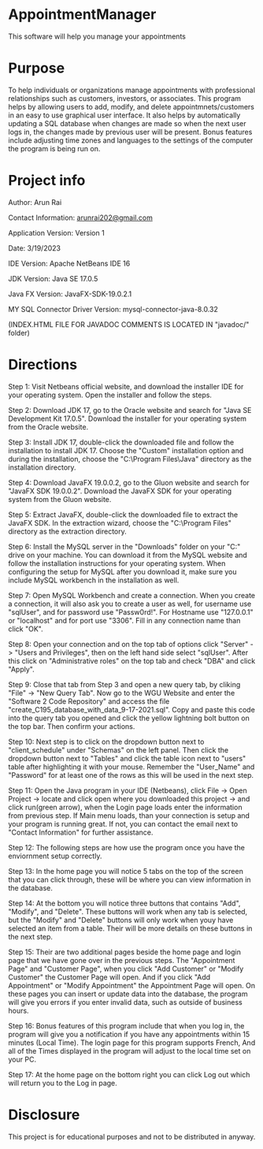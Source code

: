 # AppointmentManager
This software will help you manage your appointments

# Purpose
To help individuals or organizations manage appointments with professional relationships such as customers, investors, or associates. This program helps
by allowing users to add, modify, and delete appointmnets/customers in an easy to use graphical user interface. It also helps by automatically updating a SQL database
when changes are made so when the next user logs in, the changes made by previous user will be present. Bonus features include adjusting time zones and languages
to the settings of the computer the program is being run on.

# Project info
Author: Arun Rai

Contact Information: arunrai202@gmail.com

Application Version: Version 1

Date: 3/19/2023

IDE Version: Apache NetBeans IDE 16

JDK Version: Java SE 17.0.5

Java FX Version: JavaFX-SDK-19.0.2.1

MY SQL Connector Driver Version: mysql-connector-java-8.0.32

(INDEX.HTML FILE FOR JAVADOC COMMENTS IS LOCATED IN "javadoc/" folder)

# Directions
Step 1: Visit Netbeans official website, and download the installer IDE for your operating system. Open the installer and follow the steps.

Step 2: Download JDK 17, go to the Oracle website and search for "Java SE Development Kit 17.0.5". Download the installer for your operating system from the Oracle website.

Step 3: Install JDK 17, double-click the downloaded file and follow the installation to install JDK 17. Choose the "Custom" installation option and during the installation,
choose the "C:\Program Files\Java" directory as the installation directory.

Step 4: Download JavaFX 19.0.0.2, go to the Gluon website and search for "JavaFX SDK 19.0.0.2". Download the JavaFX SDK for your operating system from the Gluon website.

Step 5: Extract JavaFX, double-click the downloaded file to extract the JavaFX SDK. In the extraction wizard, choose the "C:\Program Files" directory as the extraction directory.
 
Step 6: Install the MySQL server in the "Downloads" folder on your "C:" drive on your machine. You can download it from the MySQL website and follow the installation instructions for your operating system. When configuring the
setup for MySQL after you download it, make sure you include MySQL workbench in the installation as well.

Step 7: Open MySQL Workbench and create a connection. When you create a connection, it will also ask you to create a user as well, for username use "sqlUser", and for password use
"Passw0rd!". For Hostname use "127.0.0.1" or "localhost" and for port use "3306". Fill in any connection name than click "OK".

Step 8: Open your connection and on the top tab of options click "Server" -> "Users and Privileges", then on the left hand side select "sqlUser". After this click on "Administrative roles"
on the top tab and check "DBA" and click "Apply".

Step 9: Close that tab from Step 3 and open a new query tab, by cliking "File" -> "New Query Tab". Now go to the WGU Website and enter the "Software 2 Code Repository" and access the file
"create_C195_database_with_data_9-17-2021.sql". Copy and paste this code into the query tab you opened and click the yellow lightning bolt button on the top bar. Then confirm your actions.

Step 10: Next step is to click on the dropdown button next to "client_schedule" under "Schemas" on the left panel. Then click the dropdown button next to "Tables" and click the table icon
next to "users" table after highlighting it with your mouse. Remember the "User_Name" and "Password" for at least one of the rows as this will be used in the next step.

Step 11: Open the Java program in your IDE (Netbeans), click File -> Open Project -> locate and click open where you downloaded this project -> and click run(green arrow), when the 
Login page loads enter the information from previous step. If Main menu loads, than your connection is setup and your program is running great. If not, you can contact the email 
next to "Contact Information" for further assistance. 

Step 12: The following steps are how use the program once you have the enviornment setup correctly. 

Step 13: In the home page you will notice 5 tabs on the top of the screen that you can click through, these will be where you can view information in the database.

Step 14: At the bottom you will notice three buttons that contains "Add", "Modify", and "Delete". These buttons will work when any tab is selected, but the "Modify" and "Delete" buttons
will only work when youy have selected an item from a table. Their will be more details on these buttons in the next step.

Step 15: Their are two additional pages beside the home page and login page that we have gone over in the previous steps. The "Appointment Page" and "Customer Page", when you click "Add Customer" or
"Modify Customer" the Customer Page will open. And if you click "Add Appointment" or "Modify Appointment" the Appointment Page will open. On these pages you can insert or update data into the
database, the program will give you errors if you enter invalid data, such as outside of business hours.

Step 16: Bonus features of this program include that when you log in, the program will give you a notification if you have any appointments within 15 minutes (Local Time). The
login page for this program supports French, And all of the Times displayed in the program will adjust to the local time set on your PC. 

Step 17: At the home page on the bottom right you can click Log out which will return you to the Log in page.

# Disclosure
This project is for educational purposes and not to be distributed in anyway.
